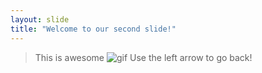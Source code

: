```yaml
---
layout: slide
title: "Welcome to our second slide!"
---
```

> This is awesome ![gif](https://media.giphy.com/media/rdma0nDFZMR32/giphy.gif)
Use the left arrow to go back!
